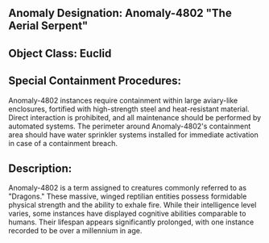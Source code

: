 ## **Anomaly Designation: Anomaly-4802 "The Aerial Serpent"**

## **Object Class: Euclid**

## **Special Containment Procedures**:

Anomaly-4802 instances require containment within large aviary-like enclosures, fortified with high-strength steel and heat-resistant material. Direct interaction is prohibited, and all maintenance should be performed by automated systems. The perimeter around Anomaly-4802's containment area should have water sprinkler systems installed for immediate activation in case of a containment breach.

## **Description**:

Anomaly-4802 is a term assigned to creatures commonly referred to as "Dragons." These massive, winged reptilian entities possess formidable physical strength and the ability to exhale fire. While their intelligence level varies, some instances have displayed cognitive abilities comparable to humans. Their lifespan appears significantly prolonged, with one instance recorded to be over a millennium in age.